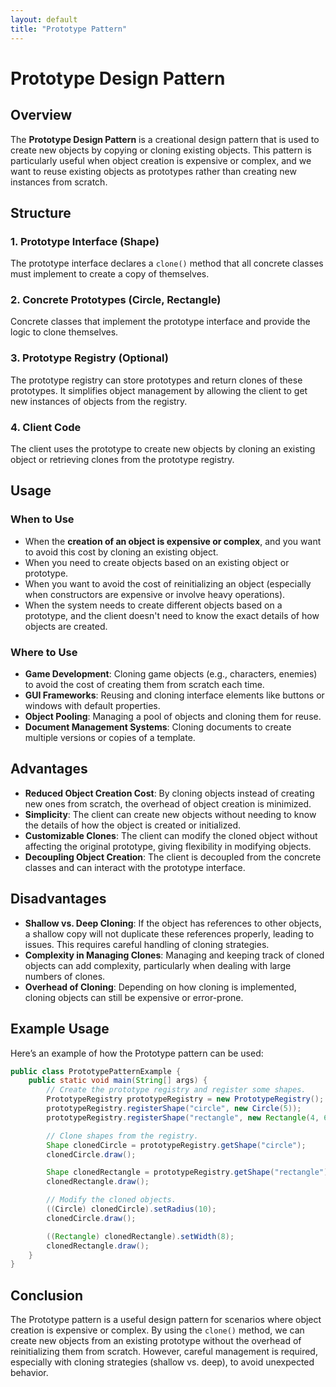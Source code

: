 ```yaml
---
layout: default
title: "Prototype Pattern"
---
```


# Prototype Design Pattern

## Overview

The **Prototype Design Pattern** is a creational design pattern that is used to create new objects by copying or cloning existing objects. This pattern is particularly useful when object creation is expensive or complex, and we want to reuse existing objects as prototypes rather than creating new instances from scratch.

## Structure

### 1. **Prototype Interface (Shape)**

The prototype interface declares a `clone()` method that all concrete classes must implement to create a copy of themselves.

### 2. **Concrete Prototypes (Circle, Rectangle)**

Concrete classes that implement the prototype interface and provide the logic to clone themselves.

### 3. **Prototype Registry (Optional)**

The prototype registry can store prototypes and return clones of these prototypes. It simplifies object management by allowing the client to get new instances of objects from the registry.

### 4. **Client Code**

The client uses the prototype to create new objects by cloning an existing object or retrieving clones from the prototype registry.

## Usage

### When to Use

- When the **creation of an object is expensive or complex**, and you want to avoid this cost by cloning an existing object.
- When you need to create objects based on an existing object or prototype.
- When you want to avoid the cost of reinitializing an object (especially when constructors are expensive or involve heavy operations).
- When the system needs to create different objects based on a prototype, and the client doesn't need to know the exact details of how objects are created.

### Where to Use

- **Game Development**: Cloning game objects (e.g., characters, enemies) to avoid the cost of creating them from scratch each time.
- **GUI Frameworks**: Reusing and cloning interface elements like buttons or windows with default properties.
- **Object Pooling**: Managing a pool of objects and cloning them for reuse.
- **Document Management Systems**: Cloning documents to create multiple versions or copies of a template.

## Advantages

- **Reduced Object Creation Cost**: By cloning objects instead of creating new ones from scratch, the overhead of object creation is minimized.
- **Simplicity**: The client can create new objects without needing to know the details of how the object is created or initialized.
- **Customizable Clones**: The client can modify the cloned object without affecting the original prototype, giving flexibility in modifying objects.
- **Decoupling Object Creation**: The client is decoupled from the concrete classes and can interact with the prototype interface.

## Disadvantages

- **Shallow vs. Deep Cloning**: If the object has references to other objects, a shallow copy will not duplicate these references properly, leading to issues. This requires careful handling of cloning strategies.
- **Complexity in Managing Clones**: Managing and keeping track of cloned objects can add complexity, particularly when dealing with large numbers of clones.
- **Overhead of Cloning**: Depending on how cloning is implemented, cloning objects can still be expensive or error-prone.

## Example Usage

Here’s an example of how the Prototype pattern can be used:

```java
public class PrototypePatternExample {
    public static void main(String[] args) {
        // Create the prototype registry and register some shapes.
        PrototypeRegistry prototypeRegistry = new PrototypeRegistry();
        prototypeRegistry.registerShape("circle", new Circle(5));
        prototypeRegistry.registerShape("rectangle", new Rectangle(4, 6));

        // Clone shapes from the registry.
        Shape clonedCircle = prototypeRegistry.getShape("circle");
        clonedCircle.draw();

        Shape clonedRectangle = prototypeRegistry.getShape("rectangle");
        clonedRectangle.draw();

        // Modify the cloned objects.
        ((Circle) clonedCircle).setRadius(10);
        clonedCircle.draw();

        ((Rectangle) clonedRectangle).setWidth(8);
        clonedRectangle.draw();
    }
}
```

## Conclusion

The Prototype pattern is a useful design pattern for scenarios where object creation is expensive or complex. By using the `clone()` method, we can create new objects from an existing prototype without the overhead of reinitializing them from scratch. However, careful management is required, especially with cloning strategies (shallow vs. deep), to avoid unexpected behavior.

